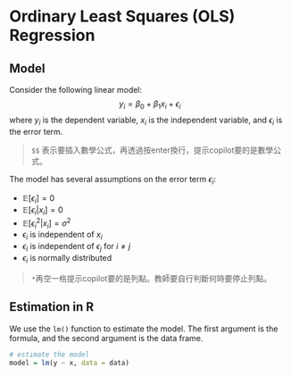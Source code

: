 # Ordinary Least Squares (OLS) Regression

## Model 

Consider the following linear model:
$$
y_i = \beta_0 + \beta_1 x_i + \epsilon_i
$$
where $y_i$ is the dependent variable, $x_i$ is the independent variable, and $\epsilon_i$ is the error term.

> `$$` 表示要插入數學公式，再透過按enter換行，提示copilot要的是數學公式。

The model has several assumptions on the error term $\epsilon_i$:
* $\mathbb{E}[\epsilon_i] = 0$
* $\mathbb{E}[\epsilon_i | x_i] = 0$
* $\mathbb{E}[\epsilon_i^2 | x_i] = \sigma^2$
* $\epsilon_i$ is independent of $x_i$
* $\epsilon_i$ is independent of $\epsilon_j$ for $i \neq j$
* $\epsilon_i$ is normally distributed

> `*`再空一格提示copilot要的是列點。教師要自行判斷何時要停止列點。

## Estimation in R

We use the `lm()` function to estimate the model. The first argument is the formula, and the second argument is the data frame.

```r
# estimate the model
model = lm(y ~ x, data = data)
```